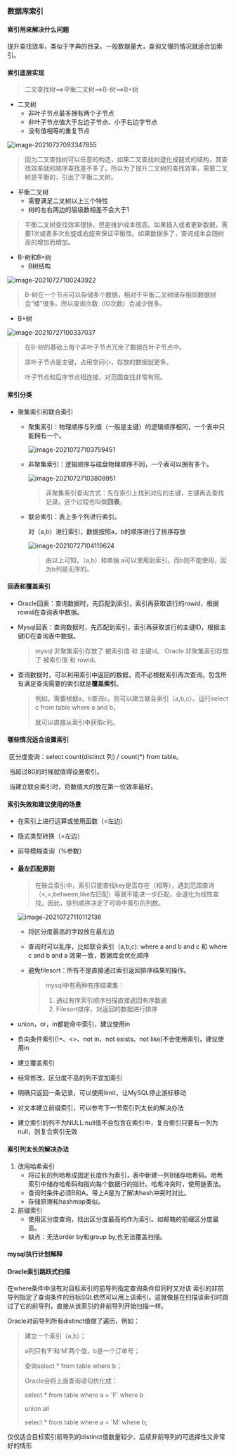 ### 数据库索引

#### 索引用来解决什么问题

提升查找效率，类似于字典的目录。一般数据量大，查询又慢的情况就适合加索引。

#### 索引底层实现

> 二叉查找树==>平衡二叉树==>B-树==>B+树

- 二叉树
  - 非叶子节点最多拥有两个子节点
  - 非叶子节点值大于左边子节点、小于右边字节点
  - 没有值相等的重复节点

![image-20210727093347855](../img-post/image-20210727093347855.png)

> 因为二叉查找树可以任意的构造，如果二叉查找树退化成链式的结构，其查找效率就和顺序查找差不多了。所以为了提升二叉树的查找效率，需要二叉树是平衡的，引出了平衡二叉树。

- 平衡二叉树
  - 需要满足二叉树以上三个特性
  - 树的左右两边的层级数相差不会大于1

> 平衡二叉树查找效率很快，但是维护成本很高。如果插入或者更新数据，需要1次或者多次左旋或右旋来保证平衡性。如果数据多了，查询成本会随树高的增加而增加。

- B-树和B+树
  - B树结构

![image-20210727100243922](../img-post/image-20210727100243922.png)

> B-树在一个节点可以存储多个数据，相对于平衡二叉树储存相同数据树会“矮”很多。所以查询次数（IO次数）会减少很多。

- B+树

![image-20210727100337037](../img-post/image-20210727100337037.png)

> 在B-树的基础上每个非叶子节点冗余了数据在叶子节点中。
>
> 非叶子节点是主键，占用空间小，存放的数据就更多。
>
> 叶子节点和后序节点相连接，对范围查找非常有用。

[^undefined]:频繁的IO是阻碍提高性能的瓶颈，局部性原理可以明显减少IO。**时间局部性原理**：查询过的数据很大程序上还会继续查询，所以会将这部分数据缓存下来。**空间局部性原理**：当你查询ID为1的数据时，很大概率你还会查询2、3、4的数据，所以会把ID为1、2、3、4的数据一起读到内存中去，每次读取的最小单位就是页。所以，B+树中的一个节点设置为1页或者倍数比较合适。

#### 索引分类

- 聚集索引和联合索引

  - 聚集索引：物理顺序与列值（一般是主键）的逻辑顺序相同，一个表中只能拥有一个。

    ![image-20210727103759451](../img-post/image-20210727103759451.png)

  - 非聚集索引：逻辑顺序与磁盘物理顺序不同，一个表可以拥有多个。

    ![image-20210727103809951](../img-post/image-20210727103809951.png)

    > 非聚集索引查询方式：先在索引上找到对应的主键，主键再去查找记录。这个过程也叫做**回表**。

  - 联合索引：表上多个列进行索引。

    对（a,b）进行索引，数据按照a，b的顺序进行了排序存放

    ![image-20210727104119624](../img-post/image-20210727104119624.png)

    > 由以上可知，（a,b）和单独 a可以使用到索引。而b则不能使用，因为b列是无序的。

#### 回表和覆盖索引

- Oracle回表：查询数据时，先匹配到索引，索引再获取该行的rowid，根据rowid在查询表中数据。

- Mysql回表：查询数据时，先匹配到索引，索引再获取该行的主键ID，根据主键ID在查询表中数据。

  > mysql  非聚集索引存放了 被索引值 和 主键id。
  > Oracle 非聚集索引存放了 被索引值 和 rowid。

- 查询数据时，可以利用索引中返回的数据，而不必根据索引再次查询。包含所有满足查询需要的索引就是**覆盖索引**。

  > 例如，需要根据a，b查询c。则可以建立联合索引（a,b,c）。运行select c from table where a and b，
  >
  > 就可以直接从索引中获取c列。

#### 哪些情况适合设置索引

​	区分度查询：select count(distinct 列) / count(*)  from table。

​	当超过80的时候就值得设置索引。

​	当建立联合索引时，将数值大的放在第一位效率最好。

#### 索引失效和建议使用的场景

- 在索引上进行运算或使用函数（=左边）

- 隐式类型转换（=左边）

- 前导模糊查询（%参数）

- #### 最左匹配原则

  > 在联合索引中，索引只能查找key是否存在（相等），遇到范围查询（<,>,between,like左匹配）等就不能进一步匹配，会退化为线性查找。因此，排列顺序决定了可命中索引的列数。

  ![image-20210727110112136](../img-post/image-20210727110112136.png)

  - 将区分度最高的字段放在最左边

  - 查询时可以乱序，比如联合索引（a,b,c): where a and b and c 和 where c and b and a 效果一致，数据库会优化顺序

  - 避免filesort：所有不是直接通过索引返回排序结果的操作。

    > mysql中有两种有序结果集：
    >
    > 1. 通过有序索引顺序扫描直接返回有序数据 
    > 2. Filesort排序，对返回的数据进⾏排序

- union，or，in都能命中索引，建议使⽤in

- 负向条件索引(!=、<>、not in、not exists、not like)不会使用索引，建议使用in

- 建立覆盖索引

- 经常修改，区分度不高的列不宜加索引

- 明确只返回一条记录，可以使用limit，让MySQL停止游标移动

- 对文本建立前缀索引，可以参考下一节索引列太长的解决办法

- 建立索引的列不为NULL:null值不会包含在索引中，复合索引只要有一列为null，则复合索引无效

#### 索引列太长的解决办法

1. 改用哈希索引
   - 将过长的列哈希成固定长度作为索引，表中新建一列B储存哈希码。哈希索引中储存哈希码和指向每个数据行的指针。哈希冲突时，使用链表法。
   - 查询时条件必须B和A。带上A是为了解决hash冲突时对比。
   - 存储原理和hashmap类似。
2. 前缀索引
   - 使用区分度查询，找出区分度最高的作为索引。如邮箱的前缀区分度最高。
   - 缺点：无法order by和group by,也无法覆盖扫描。

#### mysql执行计划解释

#### Oracle索引跳跃式扫描

在where条件中没有对目标索引的前导列指定查询条件但同时又对该 索引的非前导列指定了查询条件的目标SQL依然可以用上该索引，这就像是在扫描该索引时跳过了它的前导列，直接从该索引的非前导列开始扫描一样。

Oracle对前导列所有distinct值做了遍历，例如：

> 建立一个索引（a,b）；
>
> a列只有‘F’和‘M’两个值，b是一个订单号；
>
> 查询select * from table where b；
>
> Oracle会将上面查询语句优化成：
>
> select * from table where a = 'F' where b
>
> union all
>
> select * from table where a = 'M' where b;

仅仅适合目标索引前导列的distinct值数量较少、后续非前导列的可选择性又非常好的情形